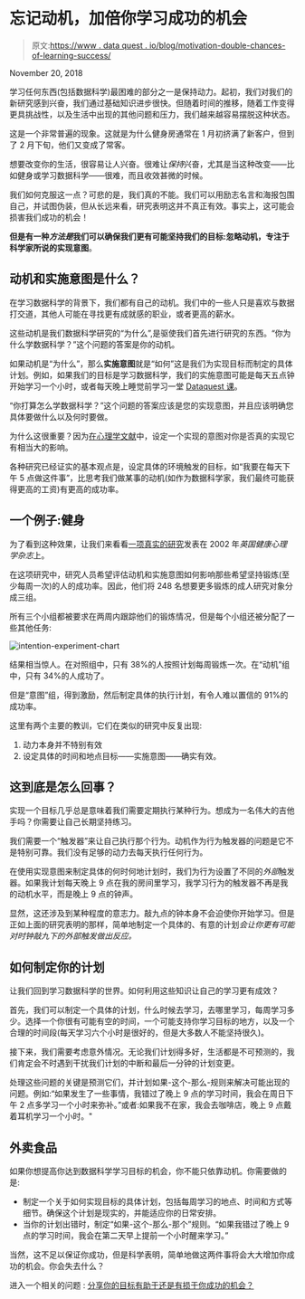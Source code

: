 # 忘记动机，加倍你学习成功的机会

> 原文:[https://www . data quest . io/blog/motivation-double-chances-of-learning-success/](https://www.dataquest.io/blog/motivation-double-chances-of-learning-success/)

November 20, 2018

学习任何东西(包括数据科学)最困难的部分之一是保持动力。起初，我们对我们的新研究感到兴奋，我们通过基础知识进步很快。但随着时间的推移，随着工作变得更具挑战性，以及生活中出现的其他问题和压力，我们越来越容易摆脱这种状态。

这是一个非常普遍的现象。这就是为什么健身房通常在 1 月初挤满了新客户，但到了 2 月下旬，他们又变成了常客。

想要改变你的生活，很容易让人兴奋。很难让*保持*兴奋，尤其是当这种改变——比如健身或学习数据科学——很难，而且收效甚微的时候。

我们如何克服这一点？可悲的是，我们真的不能。我们可以用励志名言和海报包围自己，并试图伪装，但从长远来看，研究表明这并不真正有效。事实上，这可能会损害我们成功的机会！

**但是有一种*方法是*我们可以确保我们更有可能坚持我们的目标:**忽略动机，专注于科学家所说的**实现意图**。

## 动机和实施意图是什么？

在学习数据科学的背景下，我们都有自己的动机。我们中的一些人只是喜欢与数据打交道，其他人可能在寻找更有成就感的职业，或者更高的薪水。

这些动机是我们数据科学研究的“为什么”,是驱使我们首先进行研究的东西。“你为什么学数据科学？”这个问题的答案是你的动机。

如果动机是“为什么”，那么**实施意图**就是“如何”这是我们为实现目标而制定的具体计划。例如，如果我们的目标是学习数据科学，我们的实施意图可能是每天五点钟开始学习一个小时，或者每天晚上睡觉前学习一堂 [Dataquest 课](https://www.dataquest.io/)。

“你打算怎么学数据科学？”这个问题的答案应该是您的实现意图，并且应该明确您具体要做什么以及何时要做。

为什么这很重要？因为[在心理学文献](https://kops.uni-konstanz.de/bitstream/handle/123456789/10101/99Goll_ImpInt.pdf?sequence=1&isAllowed=y)中，设定一个实现的意图对你是否真的实现它有相当大的影响。

各种研究已经证实的基本观点是，设定具体的环境触发的目标，如“我要在每天下午 5 点做这件事”，比思考我们做某事的动机(如作为数据科学家，我们最终可能获得更高的工资)有更高的成功率。

## 一个例子:健身

为了看到这种效果，让我们来看看[一项真实的研究](https://onlinelibrary.wiley.com/doi/epdf/10.1348/135910702169420)发表在 2002 年*英国健康心理学杂志*上。

在这项研究中，研究人员希望评估动机和实施意图如何影响那些希望坚持锻炼(至少每周一次)的人的成功率。因此，他们将 248 名想要更多锻炼的成人研究对象分成三组。

所有三个小组都被要求在两周内跟踪他们的锻炼情况，但是每个小组还被分配了一些其他任务:

![intention-experiment-chart](../Images/bba2cadb30b59edeba82bfe886b27c68.png)

结果相当惊人。在对照组中，只有 38%的人按照计划每周锻炼一次。在“动机”组中，只有 34%的人成功了。

但是“意图”组，得到激励，然后制定具体的执行计划，有令人难以置信的 91%的成功率。

这里有两个主要的教训，它们在类似的研究中反复出现:

1.  动力本身并不特别有效
2.  设定具体的时间和地点目标——实施意图——确实有效。

## 这到底是怎么回事？

实现一个目标几乎总是意味着我们需要定期执行某种行为。想成为一名伟大的吉他手吗？你需要让自己长期坚持练习。

我们需要一个“触发器”来让自己执行那个行为。动机作为行为触发器的问题是它不是特别可靠。我们没有足够的动力去每天执行任何行为。

在使用实现意图来制定具体的何时何地计划时，我们为行为设置了不同的*外部*触发器。如果我计划每天晚上 9 点在我的房间里学习，我学习行为的触发器不再是我的动机水平，而是晚上 9 点的钟声。

显然，这还涉及到某种程度的意志力。敲九点的钟本身不会迫使你开始学习。但是正如上面的研究表明的那样，简单地制定一个具体的、有意的计划*会让你更有可能对时钟敲九下的外部触发做出反应。*

## 如何制定你的计划

让我们回到学习数据科学的世界。如何利用这些知识让自己的学习更有成效？

首先，我们可以制定一个具体的计划，什么时候去学习，去哪里学习，每周学习多少。选择一个你很有可能有空的时间，一个可能支持你学习目标的地方，以及一个合理的时间段(每天学习六个小时是很好的，但是大多数人不能坚持很久)。

接下来，我们需要考虑意外情况。无论我们计划得多好，生活都是不可预测的，我们肯定会不时遇到干扰我们计划的中断和最后一分钟的计划变更。

处理这些问题的关键是预测它们，并计划如果-这个-那么-规则来解决可能出现的问题。例如:“如果发生了一些事情，我错过了晚上 9 点的学习时间，我会在周日下午 2 点多学习一个小时来弥补。”或者:如果我不在家，我会去咖啡店，晚上 9 点戴着耳机学习一个小时。"

## 外卖食品

如果你想提高你达到数据科学学习目标的机会，你不能只依靠动机。你需要做的是:

*   制定一个关于如何实现目标的具体计划，包括每周学习的地点、时间和方式等细节。确保这个计划是现实的，并能适应你的日常安排。
*   当你的计划出错时，制定“如果-这个-那么-那个”规则。“如果我错过了晚上 9 点的学习时间，我会在第二天早上提前一个小时醒来学习。”

当然，这不足以保证你成功，但是科学表明，简单地做这两件事将会大大增加你成功的机会。你会失去什么？

进入一个相关的问题 : [分享你的目标有助于还是有损于你成功的机会？](https://www.dataquest.io/blog/does-sharing-goals-help-or-hurt-your-chances-of-success/)